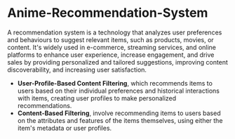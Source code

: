 # Anime-Recommendation-System

A recommendation system is a technology that analyzes user preferences and behaviours to suggest relevant items, such as products, movies, or content. It's widely used in e-commerce, streaming services, and online platforms to enhance user experience, increase engagement, and drive sales by providing personalized and tailored suggestions, improving content discoverability, and increasing user satisfaction.


- **User-Profile-Based Content Filtering**, which recommends items to users based on their individual preferences and historical interactions with items, creating user profiles to make personalized recommendations.
- **Content-Based Filtering**, involve recommending items to users based on the attributes and features of the items themselves, using either the item's metadata or user profiles.
